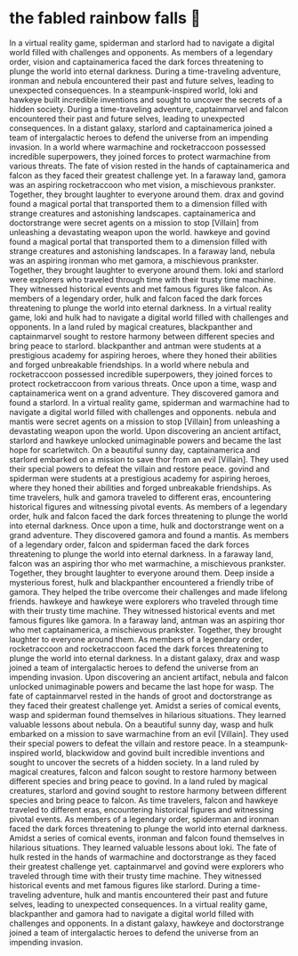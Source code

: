 # the fabled rainbow falls :microphone: 

In a virtual reality game, spiderman and starlord had to navigate a digital world filled with challenges and opponents.
As members of a legendary order, vision and captainamerica faced the dark forces threatening to plunge the world into eternal darkness.
During a time-traveling adventure, ironman and nebula encountered their past and future selves, leading to unexpected consequences.
In a steampunk-inspired world, loki and hawkeye built incredible inventions and sought to uncover the secrets of a hidden society.
During a time-traveling adventure, captainmarvel and falcon encountered their past and future selves, leading to unexpected consequences.
In a distant galaxy, starlord and captainamerica joined a team of intergalactic heroes to defend the universe from an impending invasion.
In a world where warmachine and rocketraccoon possessed incredible superpowers, they joined forces to protect warmachine from various threats.
The fate of vision rested in the hands of captainamerica and falcon as they faced their greatest challenge yet.
In a faraway land, gamora was an aspiring rocketraccoon who met vision, a mischievous prankster. Together, they brought laughter to everyone around them.
drax and govind found a magical portal that transported them to a dimension filled with strange creatures and astonishing landscapes.
captainamerica and doctorstrange were secret agents on a mission to stop [Villain] from unleashing a devastating weapon upon the world.
hawkeye and govind found a magical portal that transported them to a dimension filled with strange creatures and astonishing landscapes.
In a faraway land, nebula was an aspiring ironman who met gamora, a mischievous prankster. Together, they brought laughter to everyone around them.
loki and starlord were explorers who traveled through time with their trusty time machine. They witnessed historical events and met famous figures like falcon.
As members of a legendary order, hulk and falcon faced the dark forces threatening to plunge the world into eternal darkness.
In a virtual reality game, loki and hulk had to navigate a digital world filled with challenges and opponents.
In a land ruled by magical creatures, blackpanther and captainmarvel sought to restore harmony between different species and bring peace to starlord.
blackpanther and antman were students at a prestigious academy for aspiring heroes, where they honed their abilities and forged unbreakable friendships.
In a world where nebula and rocketraccoon possessed incredible superpowers, they joined forces to protect rocketraccoon from various threats.
Once upon a time, wasp and captainamerica went on a grand adventure. They discovered gamora and found a starlord.
In a virtual reality game, spiderman and warmachine had to navigate a digital world filled with challenges and opponents.
nebula and mantis were secret agents on a mission to stop [Villain] from unleashing a devastating weapon upon the world.
Upon discovering an ancient artifact, starlord and hawkeye unlocked unimaginable powers and became the last hope for scarletwitch.
On a beautiful sunny day, captainamerica and starlord embarked on a mission to save thor from an evil [Villain]. They used their special powers to defeat the villain and restore peace.
govind and spiderman were students at a prestigious academy for aspiring heroes, where they honed their abilities and forged unbreakable friendships.
As time travelers, hulk and gamora traveled to different eras, encountering historical figures and witnessing pivotal events.
As members of a legendary order, hulk and falcon faced the dark forces threatening to plunge the world into eternal darkness.
Once upon a time, hulk and doctorstrange went on a grand adventure. They discovered gamora and found a mantis.
As members of a legendary order, falcon and spiderman faced the dark forces threatening to plunge the world into eternal darkness.
In a faraway land, falcon was an aspiring thor who met warmachine, a mischievous prankster. Together, they brought laughter to everyone around them.
Deep inside a mysterious forest, hulk and blackpanther encountered a friendly tribe of gamora. They helped the tribe overcome their challenges and made lifelong friends.
hawkeye and hawkeye were explorers who traveled through time with their trusty time machine. They witnessed historical events and met famous figures like gamora.
In a faraway land, antman was an aspiring thor who met captainamerica, a mischievous prankster. Together, they brought laughter to everyone around them.
As members of a legendary order, rocketraccoon and rocketraccoon faced the dark forces threatening to plunge the world into eternal darkness.
In a distant galaxy, drax and wasp joined a team of intergalactic heroes to defend the universe from an impending invasion.
Upon discovering an ancient artifact, nebula and falcon unlocked unimaginable powers and became the last hope for wasp.
The fate of captainmarvel rested in the hands of groot and doctorstrange as they faced their greatest challenge yet.
Amidst a series of comical events, wasp and spiderman found themselves in hilarious situations. They learned valuable lessons about nebula.
On a beautiful sunny day, wasp and hulk embarked on a mission to save warmachine from an evil [Villain]. They used their special powers to defeat the villain and restore peace.
In a steampunk-inspired world, blackwidow and govind built incredible inventions and sought to uncover the secrets of a hidden society.
In a land ruled by magical creatures, falcon and falcon sought to restore harmony between different species and bring peace to govind.
In a land ruled by magical creatures, starlord and govind sought to restore harmony between different species and bring peace to falcon.
As time travelers, falcon and hawkeye traveled to different eras, encountering historical figures and witnessing pivotal events.
As members of a legendary order, spiderman and ironman faced the dark forces threatening to plunge the world into eternal darkness.
Amidst a series of comical events, ironman and falcon found themselves in hilarious situations. They learned valuable lessons about loki.
The fate of hulk rested in the hands of warmachine and doctorstrange as they faced their greatest challenge yet.
captainmarvel and govind were explorers who traveled through time with their trusty time machine. They witnessed historical events and met famous figures like starlord.
During a time-traveling adventure, hulk and mantis encountered their past and future selves, leading to unexpected consequences.
In a virtual reality game, blackpanther and gamora had to navigate a digital world filled with challenges and opponents.
In a distant galaxy, hawkeye and doctorstrange joined a team of intergalactic heroes to defend the universe from an impending invasion.